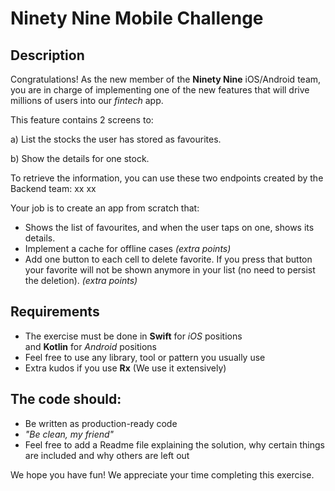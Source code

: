 # Ninety Nine Mobile Challenge

## Description

Congratulations! As the new member of the **Ninety Nine** iOS/Android team, you are in charge of implementing one of the new features that will drive millions of users into our *fintech* app. 

This feature contains 2 screens to:

a) List the stocks the user has stored as favourites.

b) Show the details for one stock.

To retrieve the information, you can use these two endpoints created by the Backend team:
xx
xx

Your job is to create an app from scratch that:

- Shows the list of favourites, and when the user taps on one, shows its details.
- Implement a cache for offline cases *(extra points)*
- Add one button to each cell to delete favorite. If you press that button your favorite will not be shown anymore in your list (no need to persist the deletion). *(extra points)*

## **Requirements**

- The exercise must be done in **Swift** for *iOS* positions and **Kotlin** for *Android* positions
- Feel free to use any library, tool or pattern you usually use
- Extra kudos if you use **Rx** (We use it extensively)

## **The code should:**

- Be written as production-ready code
- *"Be clean, my friend"*
- Feel free to add a Readme file explaining the solution, why certain things are included and why others are left out

We hope you have fun! We appreciate your time completing this exercise.

